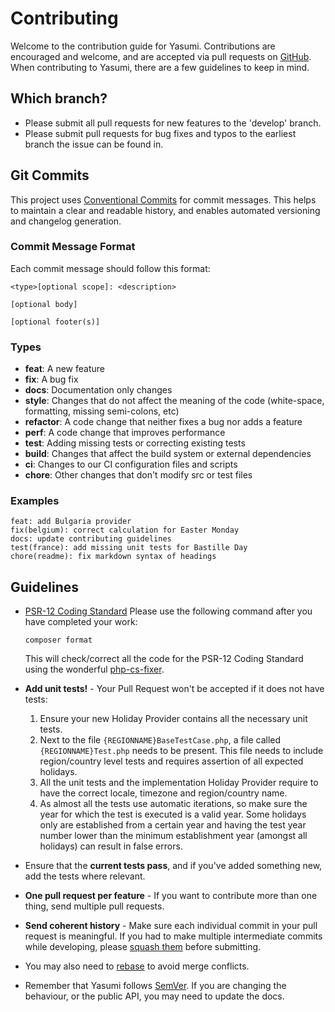 # Contributing

Welcome to the contribution guide for Yasumi. Contributions are encouraged and welcome, and are accepted
via pull requests on [GitHub](https://github.com/azuyalabs/yasumi "GitHub"). When contributing to Yasumi,
there are a few guidelines to keep in mind.

## Which branch?

- Please submit all pull requests for new features to the 'develop' branch.
- Please submit pull requests for bug fixes and typos to the earliest branch the issue can be found in.

## Git Commits

This project uses [Conventional Commits](https://www.conventionalcommits.org/ "Conventional Commits") for commit messages. This helps to maintain a clear and readable history, and enables automated versioning and changelog generation.

### Commit Message Format

Each commit message should follow this format:

```
<type>[optional scope]: <description>

[optional body]

[optional footer(s)]
```

### Types

- **feat**: A new feature
- **fix**: A bug fix
- **docs**: Documentation only changes
- **style**: Changes that do not affect the meaning of the code (white-space, formatting, missing semi-colons, etc)
- **refactor**: A code change that neither fixes a bug nor adds a feature
- **perf**: A code change that improves performance
- **test**: Adding missing tests or correcting existing tests
- **build**: Changes that affect the build system or external dependencies
- **ci**: Changes to our CI configuration files and scripts
- **chore**: Other changes that don't modify src or test files

### Examples

```
feat: add Bulgaria provider
fix(belgium): correct calculation for Easter Monday
docs: update contributing guidelines
test(france): add missing unit tests for Bastille Day
chore(readme): fix markdown syntax of headings
```

## Guidelines

- [PSR-12 Coding Standard](https://www.php-fig.org/psr/psr-12/ "PSR-12 Coding Standard")
  Please use the following command after you have completed your work:

    ```shell
    composer format
    ```

    This will check/correct all the code for the PSR-12 Coding Standard using the
    wonderful [php-cs-fixer](https://cs.symfony.com/ "PHP-CS-Fixer").

- **Add unit tests!** - Your Pull Request won't be accepted if it does not have tests:
    1. Ensure your new Holiday Provider contains all the necessary unit tests.
    2. Next to the file `{REGIONNAME}BaseTestCase.php`, a file called `{REGIONNAME}Test.php` needs to be present. This
       file needs to include region/country level tests and requires assertion of all expected holidays.
    3. All the unit tests and the implementation Holiday Provider require to have the correct locale, timezone and
       region/country name.
    4. As almost all the tests use automatic iterations, so make sure the year for which the test is executed is a valid
       year. Some holidays only are established from a certain year and having the test year number lower than the
       minimum establishment year (amongst all holidays) can result in false errors.

- Ensure that the **current tests pass**, and if you've added something new, add the tests where relevant.

- **One pull request per feature** - If you want to contribute more than one thing, send multiple pull requests.

- **Send coherent history** - Make sure each individual commit in your pull request is meaningful. If you had to make
  multiple intermediate commits while developing,
  please [squash them](https://www.git-scm.com/book/en/v2/Git-Tools-Rewriting-History "Squash them") before submitting.

- You may also need to [rebase](https://git-scm.com/book/en/v2/Git-Branching-Rebasing "Rebase") to avoid merge
  conflicts.

- Remember that Yasumi follows [SemVer](https://semver.org/ "Semantic Versioning"). If you are changing
  the behaviour, or the public API, you may need to update the docs.
